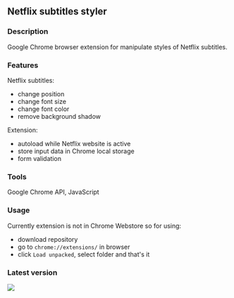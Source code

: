 ## Netflix subtitles styler

### Description

Google Chrome browser extension for manipulate styles of Netflix subtitles.

### Features

Netflix subtitles:

- change position
- change font size
- change font color
- remove background shadow

Extension:

- autoload while Netflix website is active
- store input data in Chrome local storage
- form validation

### Tools

Google Chrome API, JavaScript

### Usage

Currently extension is not in Chrome Webstore so for using:

- download repository
- go to `chrome://extensions/` in browser
- click `Load unpacked`, select folder and that's it

### Latest version

 <img src="https://i.imgur.com/kt6CeVw.png">
